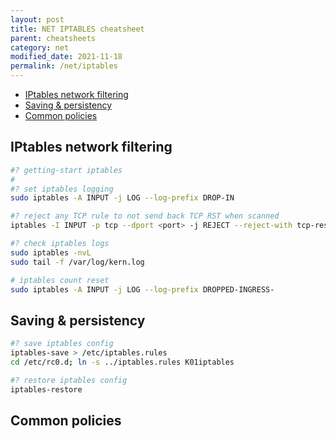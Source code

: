 ```yaml
---
layout: post
title: NET IPTABLES cheatsheet
parent: cheatsheets
category: net
modified_date: 2021-11-18
permalink: /net/iptables
---
```


<!-- vscode-markdown-toc -->
* [IPtables network filtering](#IPtablesnetworkfiltering)
* [Saving & persistency](#Savingpersistency)
* [Common policies](#Commonpolicies)

<!-- vscode-markdown-toc-config
	numbering=false
	autoSave=true
	/vscode-markdown-toc-config -->
<!-- /vscode-markdown-toc -->


## <a name='IPtablesnetworkfiltering'></a>IPtables network filtering
```sh
#? getting-start iptables
#
#? set iptables logging 
sudo iptables -A INPUT -j LOG --log-prefix DROP-IN

#? reject any TCP rule to not send back TCP RST when scanned
iptables -I INPUT -p tcp --dport <port> -j REJECT --reject-with tcp-reset

#? check iptables logs
sudo iptables -nvL 
sudo tail -f /var/log/kern.log

# iptables count reset 
sudo iptables -A INPUT -j LOG --log-prefix DROPPED-INGRESS-

```

## <a name='Savingpersistency'></a>Saving & persistency
```sh
#? save iptables config
iptables-save > /etc/iptables.rules
cd /etc/rc0.d; ln -s ../iptables.rules K01iptables

#? restore iptables config
iptables-restore
```

## <a name='Commonpolicies'></a>Common policies


